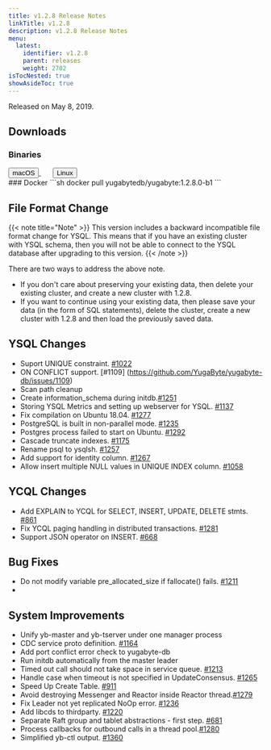 ```yaml
---
title: v1.2.8 Release Notes
linkTitle: v1.2.8
description: v1.2.8 Release Notes
menu:
  latest:
    identifier: v1.2.8
    parent: releases
    weight: 2702
isTocNested: true
showAsideToc: true
---
```


Released on May 8, 2019.

## Downloads
### Binaries
<a class="download-binary-link" href="https://downloads.yugabyte.com/yugabyte-ce-1.2.8.0-darwin.tar.gz">
  <button>
    <i class="fab fa-apple"></i><span class="download-text">macOS</span>
  </button>
</a>
&nbsp; &nbsp; &nbsp; 
<a class="download-binary-link" href="https://downloads.yugabyte.com/yugabyte-ce-1.2.8.0-linux.tar.gz">
  <button>
    <i class="fab fa-linux"></i><span class="download-text">Linux</span>
  </button>
</a>
<br />
### Docker
```sh
docker pull yugabytedb/yugabyte:1.2.8.0-b1
```

## File Format Change
{{< note title="Note" >}}
This version includes a backward incompatible file format change for YSQL. This means that if you have an existing cluster with YSQL schema, then you will not be able to connect to the YSQL database after upgrading to this version.
{{< /note >}}

There are two ways to address the above note.

* If you don't care about preserving your existing data, then delete your existing cluster,
  and create a new cluster with 1.2.8. 
* If you want to continue using your existing data, then please save your data (in the form of
  SQL statements), delete the cluster, create a new cluster with 1.2.8 and then load
  the previously saved data.

## YSQL Changes
* Suport UNIQUE constraint. [#1022](https://github.com/YugaByte/yugabyte-db/issues/1022)
* ON CONFLICT support. [#1109] (https://github.com/YugaByte/yugabyte-db/issues/1109)
* Scan path cleanup
* Create information_schema during initdb.[#1251](https://github.com/YugaByte/yugabyte-db/issues/1251) 
* Storing YSQL Metrics and setting up webserver for YSQL.
  [#1137](https://github.com/YugaByte/yugabyte-db/issues/1137)
* Fix compilation on Ubuntu 18.04.
  [#1277](https://github.com/YugaByte/yugabyte-db/issues/1277)
* PostgreSQL is built in non-parallel mode.
  [#1235](https://github.com/YugaByte/yugabyte-db/issues/1235)
* Postgres process failed to start on Ubuntu.
  [#1292](https://github.com/YugaByte/yugabyte-db/issues/1292)
* Cascade truncate indexes. [#1175](https://github.com/YugaByte/yugabyte-db/issues/1175)
* Rename psql to ysqlsh. [#1257](https://github.com/YugaByte/yugabyte-db/issues/1257)
* Add support for identity column.
  [#1267](https://github.com/YugaByte/yugabyte-db/issues/1267)
* Allow insert multiple NULL values in UNIQUE INDEX column.
  [#1058](https://github.com/YugaByte/yugabyte-db/issues/1058)

## YCQL Changes
* Add EXPLAIN to YCQL for SELECT, INSERT, UPDATE, DELETE stmts. [#861](https://github.com/YugaByte/yugabyte-db/issues/861)
* Fix YCQL paging handling in distributed transactions.
  [#1281](https://github.com/YugaByte/yugabyte-db/issues/1281)
* Support JSON operator on INSERT. [#668](https://github.com/YugaByte/yugabyte-db/issues/668)

## Bug Fixes
* Do not modify variable pre_allocated_size if fallocate() fails. [#1211](https://github.com/YugaByte/yugabyte-db/issues/1211)
*

## System Improvements
* Unify yb-master and yb-tserver under one manager process
* CDC service proto definition. [#1164](https://github.com/YugaByte/yugabyte-db/issues/1164)
* Add port conflict error check to yugabyte-db
* Run initdb automatically from the master leader
* Timed out call should not take space in service queue.
  [#1213](https://github.com/YugaByte/yugabyte-db/issues/1213)
* Handle case when timeout is not specified in UpdateConsensus.
    [#1265](https://github.com/YugaByte/yugabyte-db/issues/1265)
* Speed Up Create Table. [#911](https://github.com/YugaByte/yugabyte-db/issues/911)
* Avoid destroying Messenger and Reactor inside Reactor
  thread.[#1279](https://github.com/YugaByte/yugabyte-db/issues/1279)
* Fix Leader not yet replicated NoOp error.
  [#1236](https://github.com/YugaByte/yugabyte-db/issues/1236)
* Add libcds to thirdparty. [#1220](https://github.com/YugaByte/yugabyte-db/issues/1220)
* Separate Raft group and tablet abstractions - first step.
[#681](https://github.com/YugaByte/yugabyte-db/issues/681)
* Process callbacks for outbound calls in a thread
  pool.[#1280](https://github.com/YugaByte/yugabyte-db/issues/1280)
* Simplified yb-ctl output. [#1360](https://github.com/YugaByte/yugabyte-db/issues/1360)
